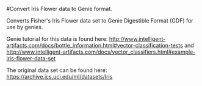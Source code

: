 #Convert Iris Flower data to Genie format.

Converts Fisher's Iris Flower data set to Genie Digestible Format (GDF) for use by genies.

Genie tutorial for this data is found here: http://www.intelligent-artifacts.com/docs/bottle_information.html#vector-classification-tests
and
http://www.intelligent-artifacts.com/docs/vector_classifiers.html#example-iris-flower-data-set

The original data set can be found here: https://archive.ics.uci.edu/ml/datasets/Iris
